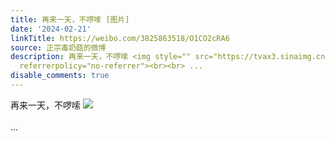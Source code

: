 ```yaml
---
title: 再来一天，不啰嗦 [图片]
date: '2024-02-21'
linkTitle: https://weibo.com/3825863518/O1CO2cRA6
source: 正宗毒奶菇的微博
description: 再来一天，不啰嗦 <img style="" src="https://tvax3.sinaimg.cn/large/e40a0b5ely1hn147rbwb3j20zo0g9q4i.jpg"
  referrerpolicy="no-referrer"><br><br> ...
disable_comments: true
---
```

再来一天，不啰嗦 <img style="" src="https://tvax3.sinaimg.cn/large/e40a0b5ely1hn147rbwb3j20zo0g9q4i.jpg" referrerpolicy="no-referrer"><br><br> ...